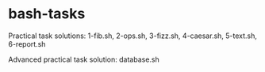 # bash-tasks

Practical task solutions: 1-fib.sh, 2-ops.sh, 3-fizz.sh, 4-caesar.sh, 5-text.sh, 6-report.sh

Advanced practical task solution: database.sh
